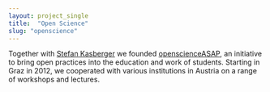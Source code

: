 ```yaml
---
layout: project_single
title:  "Open Science"
slug: "openscience"
---
```


Together with [Stefan Kasberger](http://stefankasberger.eu/) we founded [openscienceASAP](http://openscienceasap.org/), an initiative to bring open practices into the education and work of students. Starting in Graz in 2012, we cooperated with various institutions in Austria on a range of workshops and lectures.
